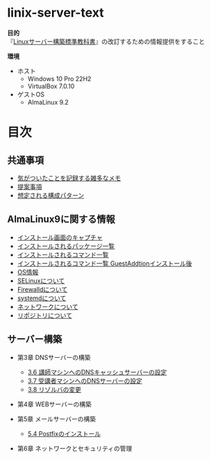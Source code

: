 # linix-server-text

**目的**  
『[Linuxサーバー構築標準教科書](https://linuc.org/textbooks/server/)』の改訂するための情報提供をすること  


**環境**
- ホスト
  - Windows 10 Pro 22H2
  - VirtualBox 7.0.10
- ゲストOS
  - AlmaLinux 9.2


# 目次

## 共通事項

- [気がついたことを記録する雑多なメモ](/memo.md)
- [提案事項](/suggestions.md)
- [想定される構成パターン](/diagram.md)

## AlmaLinux9に関する情報

- [インストール画面のキャプチャ](/almalinux9.2_install.md)
- [インストールされるパッケージ一覧](/almalinux9.2_packagelist.md)
- [インストールされるコマンド一覧](/almalinux9.2_commandlist.md)
- [インストールされるコマンド一覧 GuestAddtionインストール後](/almalinux9.2_commandlist_GA.md)
- [OS情報](/almalinux9.2_osinfo.md)
- [SELinuxについて](/almalinux9.2_selinux.md)
- [Firewalldについて](/almalinux9.2_firewalld.md)
- [systemdについて](/almalinux9.2_systemd.md)
- [ネットワークについて](/almalinux9.2_network.md)
- [リポジトリについて](/almalinux9.2_repo.md)


## サーバー構築

- 第3章 DNSサーバーの構築
  - [3.6 講師マシンへのDNSキャッシュサーバーの設定](/section3.6_dns_unbound.md)
  - [3.7 受講者マシンへのDNSサーバーの設定](/section3.7_dns_bind.md)
  - [3.8 リゾルバの変更](/section3.8_dns_changeresolver.md)


- 第4章 WEBサーバーの構築


- 第5章 メールサーバーの構築
  - [5.4 Postfixのインストール](/section5.4_mail_postfix.md)


- 第6章 ネットワークとセキュリティの管理
